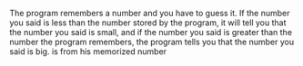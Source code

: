The program remembers a number and you have to guess it. If the number you said is less than the number stored by the program, it will tell you that the number you said is small, and if the number you said is greater than the number the program remembers, the program tells you that the number you said is big. is from his memorized number
